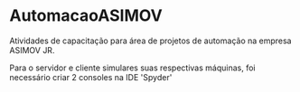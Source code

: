 # AutomacaoASIMOV

Atividades de capacitação para área de projetos de automação na empresa ASIMOV JR.

Para o servidor e cliente simulares suas respectivas máquinas, foi necessário criar 2 consoles na IDE 'Spyder'

